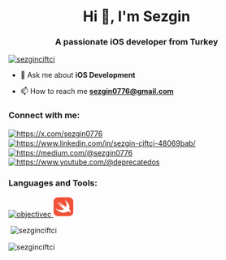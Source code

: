 <h1 align="center">Hi 👋, I'm Sezgin</h1>
<h3 align="center">A passionate iOS developer from Turkey</h3>

<p align="left"> <a href="https://github.com/ryo-ma/github-profile-trophy"><img src="https://github-profile-trophy.vercel.app/?username=sezginciftci" alt="sezginciftci" /></a> </p>

- 💬 Ask me about **iOS Development**

- 📫 How to reach me **sezgin0776@gmail.com**

<h3 align="left">Connect with me:</h3>
<p align="left">
<a href="https://twitter.com/https://x.com/sezgin0776" target="blank"><img align="center" src="https://raw.githubusercontent.com/rahuldkjain/github-profile-readme-generator/master/src/images/icons/Social/twitter.svg" alt="https://x.com/sezgin0776" height="30" width="40" /></a>
<a href="https://linkedin.com/in/https://www.linkedin.com/in/sezgin-çiftçi-48069bab/" target="blank"><img align="center" src="https://raw.githubusercontent.com/rahuldkjain/github-profile-readme-generator/master/src/images/icons/Social/linked-in-alt.svg" alt="https://www.linkedin.com/in/sezgin-çiftçi-48069bab/" height="30" width="40" /></a>
<a href="https://medium.com/https://medium.com/@sezgin0776" target="blank"><img align="center" src="https://raw.githubusercontent.com/rahuldkjain/github-profile-readme-generator/master/src/images/icons/Social/medium.svg" alt="https://medium.com/@sezgin0776" height="30" width="40" /></a>
<a href="https://www.youtube.com/c/https://www.youtube.com/@deprecatedos" target="blank"><img align="center" src="https://raw.githubusercontent.com/rahuldkjain/github-profile-readme-generator/master/src/images/icons/Social/youtube.svg" alt="https://www.youtube.com/@deprecatedos" height="30" width="40" /></a>
</p>

<h3 align="left">Languages and Tools:</h3>
<p align="left"> <a href="https://developer.apple.com/library/archive/documentation/Cocoa/Conceptual/ProgrammingWithObjectiveC/Introduction/Introduction.html" target="_blank" rel="noreferrer"> <img src="https://www.vectorlogo.zone/logos/apple_objectivec/apple_objectivec-icon.svg" alt="objectivec" width="40" height="40"/> </a> <a href="https://developer.apple.com/swift/" target="_blank" rel="noreferrer"> <img src="https://raw.githubusercontent.com/devicons/devicon/master/icons/swift/swift-original.svg" alt="swift" width="40" height="40"/> </a> </p>

<p>&nbsp;<img align="center" src="https://github-readme-stats.vercel.app/api?username=sezginciftci&show_icons=true&locale=en" alt="sezginciftci" /></p>

<p><img align="center" src="https://github-readme-streak-stats.herokuapp.com/?user=sezginciftci&" alt="sezginciftci" /></p>
